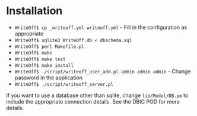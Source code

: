 Installation
============

- `WriteOff$ cp _writeoff.yml writeoff.yml` - Fill in the configuration as appropriate
- `WriteOff$ sqlite3 WriteOff.db < dbschema.sql`
- `WriteOff$ perl Makefile.pl`
- `WriteOff$ make`
- `WriteOff$ make test`
- `WriteOff$ make install`
- `WriteOff$ ./script/writeoff_user_add.pl admin admin admin` - Change password in the application
- `WriteOff$ ./script/writeoff_server.pl`

If you want to use a database other than sqlite, change `lib/Model/DB.pm` to include the appropriate connection details. See the DBIC POD for more details.
